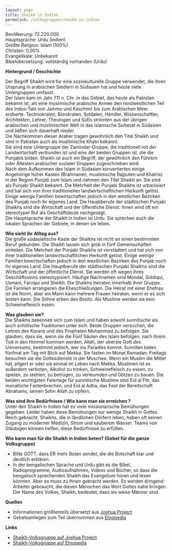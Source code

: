 ```yaml
---
layout: page
title: Shaikh in Indien
permalink: /volksgruppen/shaikh_in_indien
---
```


Bevölkerung: 72.220.000  
Hauptsprache: Urdu (Indien)  
Größte Religion: Islam (100%)  
Christen: 0,00%  
Evangelikale: Unbekannt  
Bibelübersetzung: vollständig vorhanden (Urdu)  

**Hintergrund / Geschichte**  

Der Begriff Shaikh wird für eine soziokulturelle Gruppe verwendet, 
die ihren Ursprung in arabischen Siedlern in Südasien hat und heute viele Untergruppen umfasst.  
Der Islam kam im Jahr 711 n. Chr. in das Gebiet, das heute als Pakistan bekannt ist, als eine muslimische arabische Armee den nordwestlichen Teil des Indus-Tals von Jammu und Kaschmir bis zum Arabischen Meer eroberte. 
Technokraten, Bürokraten, Soldaten, Händler, Wissenschaftler, Architekten, Lehrer, Theologen und Sufis strömten aus der übrigen arabischen und muslimischen Welt in das islamische Sultanat in Südasien und ließen sich dauerhaft nieder.  
Die Nachkommen dieser Araber tragen gewöhnlich den Titel Shaikh und sind in Pakistan auch als muslimische Khatri bekannt.  
Sie sind eine Untergruppe der Zamindar-Gruppe, die traditionell mit der Landwirtschaft verbunden ist und eine der beiden Gruppen ist, 
die die Punjabis bilden.
Shaikh ist auch ein Begriff, der gewöhnlich den Führern oder Ältesten arabischer sozialer Gruppen zugeschrieben wird.  
Nach dem Aufkommen des Islam in Südasien konvertierten einige Angehörige hoher Kasten (Brahmanen, muslimische Rajputen und Khatris) in der Region Punjab zum Islam und nahmen den Titel Shaikh an.
Sie sind als Punjabi Shaikh bekannt. Die Mehrheit der Punjabi Shaikhs ist urbanisiert und hat sich von ihrer traditionellen landwirtschaftlichen Herkunft gelöst.
Einige wenige Familien bewirtschaften jedoch in den westlichen Bezirken des Punjab noch ihr eigenes Land. Die Hauptberufe der städtischen Punjabi Shaikhs sind die Wirtschaft und der öffentliche Dienst. 
Ihnen wird oft ein stereotyper Ruf als Geschäftsleute nachgesagt.  
Die Hauptsprache der Shaikh in Indien ist Urdu. Sie sprechen auch die lokalen Sprachen der Gebiete, in denen sie leben.

**Wie sieht ihr Alltag aus?**  
Die große südasiatische Kaste der Shaikhs ist nicht an einen bestimmten Beruf gebunden. Die Shaikh lassen sich grob in fünf Gemeinschaften einteilen.
Die Mehrheit der Punjabi Shaikhs ist verstädtert und hat sich von ihrer traditionellen landwirtschaftlichen Herkunft gelöst.
Einige wenige Familien bewirtschaften jedoch in den westlichen Bezirken des Punjab noch ihr eigenes Land.
Die Hauptberufe der städtischen Punjabi Shaikhs sind die Wirtschaft und der öffentliche Dienst.
Sie werden oft wegen ihres Geschäftssinns stereotypisiert. Häufige Nachnamen sind Mondal, Siddiqui, Usmani, Faroqui und Sheikh.
Die Shaikhs heiraten innerhalb ihrer Gruppe. Die Familien arrangieren die Eheschließungen.
Die Heirat mit einer Ehefrau ist die Norm, aber ein Mann kann mehrere Frauen heiraten, wenn er es sich leisten kann.
Die Söhne erben den Besitz. Als Muslime werden sie kein Schweinefleisch essen.

**Was glauben sie?**  
Die Shaikhs bekennen sich zum Islam und haben sowohl sunnitische als auch schiitische Traditionen unter sich.
Beide Gruppen versuchen, die Lehren des Korans und des Propheten Mohammad zu befolgen. 
Sie glauben, dass sie, wenn sie die Fünf Säulen des Islam befolgen, nach ihrem Tod in den Himmel kommen werden.
Allah, der oberste Gott des Universums, bestimmt jedoch, wer ins Paradies kommt.
Sunniten beten fünfmal am Tag mit Blick auf Mekka.
Sie fasten im Monat Ramadan. Freitags besuchen sie die Gottesdienste in der Moschee.
Wenn ein Muslim die Mittel hat, pilgert er oder sie einmal im Leben nach Mekka.
Muslimen ist es außerdem verboten, Alkohol zu trinken, Schweinefleisch zu essen, zu spielen, zu stehlen, zu betrügen, zu verleumden und Götzen zu bauen.
Die beiden wichtigsten Feiertage für sunnitische Muslime sind Eid al Fitr, das monatliche Fastenbrechen, und Eid al Adha, das Fest der Bereitschaft Abrahams, seinen Sohn Allah zu opfern.

[comment]: <> (**Hindernisse für die Erreichung der Volksgruppe**)

**Was sind ihre Bedürfnisse / Wie kann man sie erreichen ?**  
Unter den Shaikh in Indien hat es viele missionarische Bemühungen gegeben.
Leider haben diese Bemühungen nur wenige Shaikh in Gottes Reich gebracht.
Shaikhs, die in ländlichen Dörfern leben, haben oft keinen Zugang zu moderner Medizin, Strom und sauberem Wasser.
Teams von Gläubigen können helfen, diese Bedürfnisse zu erfüllen.

**Wie kann man für die Shaikh in Indien beten? (Gebet für die ganze Volksgruppe)**
* Bitte GOTT, dass ER mehr Boten sendet, die die Botschaft klar und deutlich erklären.
* In der bengalischen Sprache und Urdu gibt es die Bibel, Radioprogramme, Audioaufnahmen, Videos und Bücher, so dass die bengalisch sprechenden Shaikh das Evangelium hören und lesen könnten. 
Aber es muss zu ihnen gebracht werden. Es werden dringend Arbeiter gebraucht, die diesen Menschen das Wort Gottes nahe bringen. Der Name des Volkes, Shaikh, bedeutet, dass sie weise Männer sind.

**Quellen** 
* Informationen größtenteils übersetzt aus <a href="https://joshuaproject.net/people_groups/18084/IN" target="_blank">Joshua Project</a>
* Gebetsanliegen zum Teil übernommen aus <a href="https://de.etnopedia.org/wiki/index.php/Shaikh" target="_blank">Etnopedia</a>

**Links**  
* <a href="https://joshuaproject.net/people_groups/18084/IN" target="_blank">Shaikh-Volksgruppe auf Joshua Project</a>
* <a href="https://de.etnopedia.org/wiki/index.php/Shaikh" target="_blank">Shaikh-Volksgruppe auf Etnopedia</a>
